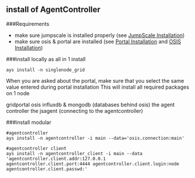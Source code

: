 ## install of AgentController


###Requirements


-   make sure jumpscale is installed properly (see [JumpScale Installation](../../GettingStarted/Install.md)) 
-   make sure osis & portal are installed (see [Portal Installation](../../Portal/Install.md) and [OSIS Installation](../../OSIS/Install.md))

###install locally as all in 1 install


```
ays install -n singlenode_grid
```
When you are asked about the portal, make sure that you select the same value entered during portal installation This will install all required packages on 1 node

gridportal
osis
influxdb & mongodb (databases behind osis)
the agent controller
the jsagent (connecting to the agentcontroller)


###install modular


```shell
#agentcontroller
ays install -n agentcontroller -i main --data='osis.connection:main'

#agentcontroller client
ays install -n agentcontroller_client -i main --data 'agentcontroller.client.addr:127.0.0.1 agentcontroller.client.port:4444 agentcontroller.client.login:node agentcontroller.client.passwd:'
```

